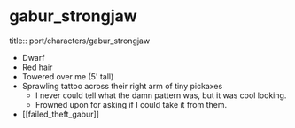 # gabur_strongjaw

title:: port/characters/gabur_strongjaw

- Dwarf
- Red hair
- Towered over me (5' tall)
- Sprawling tattoo across their right arm of tiny pickaxes
	- I never could tell what the damn pattern was, but it was cool looking.
	- Frowned upon for asking if I could take it from them.
- [[failed_theft_gabur]]
